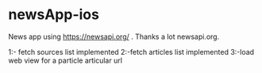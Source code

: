 # newsApp-ios
News app using  https://newsapi.org/ . Thanks a lot newsapi.org. 


1:- fetch sources list implemented
2:-fetch articles list implemented
3:-load web view for a particle articular url
